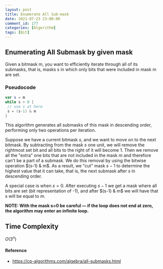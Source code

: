 ```yaml
---
layout: post
title: Enumerate All Sub-mask
date: 2021-07-23 23:00:00
comment_id: 177
categories: [Algorithm]
tags: [Bit]
---
```


## Enumerating All Submask by given mask

Given a bitmask m, you want to efficiently iterate through all of its submasks, that is, masks s in which only bits that were included in mask m are set.

### Pseudocode

```swift
var s = m
while s > 0 {
 // use s at here
 s = (s-1) & m
}
```

This algorithm generates all submasks of this mask in descending order, performing only two operations per iteration.

Suppose we have a current bitmask $s$, and we want to move on to the next bitmask. By subtracting from the mask $s$ one unit, we will remove the rightmost set bit and all bits to the right of it will become 1. Then we remove all the "extra" one bits that are not included in the mask $m$ and therefore can't be a part of a submask. We do this removal by using the bitwise operation $(s-1) & m$. As a result, we "cut" mask $s−1$ to determine the highest value that it can take, that is, the next submask after $s$ in descending order.

A special case is when $s=0$. After executing $s−1$ we get a mask where all bits are set (bit representation of -1), and after $(s-1) & m$ we will have that s will be equal to $m$.

**NOTE: With the mask s=0 be careful — if the loop does not end at zero, the algorithm may enter an infinite loop.**

## Time Complexity

$O(3^n)$

#### Reference

- <https://cp-algorithms.com/algebra/all-submasks.html>
